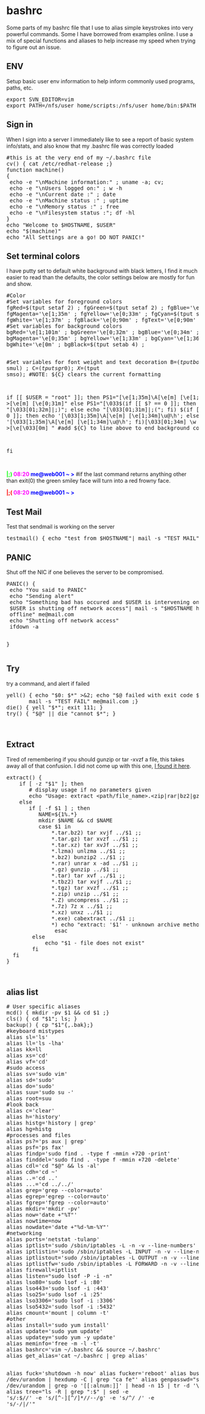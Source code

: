 
<h1>bashrc</h1>

<p>Some parts of my bashrc file that I use to alias simple keystrokes into very powerful commands. Some I have borrowed from examples online. I use a mix of special functions and aliases to help increase my speed when trying to figure out an issue.</p>
<h2>ENV</h2>
<p>Setup basic user env information to help inform commonly used programs, paths, etc.</p>
<pre>export SVN_EDITOR=vim
export PATH=/nfs/user_home/scripts:/nfs/user_home/bin:$PATH</pre>
<h2>Sign in</h2>
<p>When I sign into a server I immediately like to see a report of basic system info/stats, and also know that my .bashrc file was correctly loaded</p>
<pre>#this is at the very end of my ~/.bashrc file
cv() { cat /etc/redhat-release ;}
function machine()
{
 echo -e "\nMachine information:" ; uname -a; cv;
 echo -e "\nUsers logged on:" ; w -h
 echo -e "\nCurrent date :" ; date
 echo -e "\nMachine status :" ; uptime
 echo -e "\nMemory status :" ; free
 echo -e "\nFilesystem status :"; df -hl
}
echo "Welcome to $HOSTNAME, $USER"
echo "$(machine)"
echo "All Settings are a go! DO NOT PANIC!"</pre>
<h2>Set terminal colors</h2>
<p>I have putty set to default white background with black letters, I find it much easier to read than the defaults, the color settings below are mostly for fun and show.</p>
<pre>#Color
#Set variables for foreground colors
fgRed=$(tput setaf 2) ; fgGreen=$(tput setaf 2) ; fgBlue='\e[0;34m' ;
fgMagenta='\e[1;35m' ; fgYellow='\e[0;33m' ; fgCyan=$(tput setaf 5) ;
fgWhite='\e[1;37m' ; fgBlack='\e[0;90m' ; fgText='\e[0;90m' ;
#Set variables for background colors
bgRed='\e[1;101m' ; bgGreen='\e[0;32m' ; bgBlue='\e[0;34m' ;
bgMagenta='\e[0;35m' ; bgYellow='\e[1;33m' ; bgCyan='\e[1;36m' ;
bgWhite='\e[0m' ; bgBlack=$(tput setab 4) ;

#Set variables for font weight and text decoration
B=$(tput bold) ; U=$(tput smul) ; C=$(tput sgr0) ; X=$(tput smso);
#NOTE: ${C} clears the current formatting

if [[ $USER = "root" ]]; then
   PS1="\[\e[1;35m\]\A\[\e[m\] \[\e[1;34m\]\u@\h &gt;\[\e[m\] \[\e[0;31m\]"
else
   PS1="\[\033\$(if [[ \$? == 0 ]]; then echo \"\[\033[01;32m\]|;)\"; else echo \"\[\033[01;31m\]|;(\"; fi) $(if [[ ${EUID} == 0 ]]; then echo '\[\033[1;35m\]\A\[\e[m\] \[\e[1;34m\]\u@\h'; else echo '\[\033[1;35m\]\A\[\e[m\] \[\e[1;34m\]\u@\h'; fi)\[\033[01;34m\] \w &gt;\[\e[\033[0m\] "
   #add ${C} to line above to end background color

fi

</pre>
<p><strong><span style="color:#00ff00;">|;)</span> <span style="color:#ff00ff;">08:20</span> <span style="color:#0000ff;">me@web001 ~ &gt;</span></strong> #if the last command returns anything other than exit(0) the green smiley face will turn into a red frowny face.</p>
<p><strong><span style="color:#ff0000;">|;(</span> <span style="color:#ff00ff;">08:20</span> <span style="color:#0000ff;">me@web001 ~ &gt;</span></strong></p>
<h2>Test Mail</h2>
<p>Test that sendmail is working on the server</p>
<pre>testmail() { echo "test from $HOSTNAME"| mail -s "TEST MAIL"  me@mail.com ;}</pre>
<h2>PANIC</h2>
<p>Shut off the NIC if one believes the server to be compromised.</p>
<pre>PANIC() {
 echo "You said to PANIC"
 echo "Sending alert"
 echo "Something bad has occured and $USER is intervening on $HOSTNAME \n \ 
 $USER is shutting off network access"| mail -s "$HOSTNAME has been taken \ 
 offline" me@mail.com
 echo "Shutting off network access"
 ifdown -a

}</pre>
<h2>Try</h2>
<p>try a command, and alert if failed</p>
<pre>yell() { echo "$0: $*" &gt;&amp;2; echo "$@ failed with exit code $?"| \ 
       mail -s "TEST FAIL" me@mail.com ;}
die() { yell "$*"; exit 111; }
try() { "$@" || die "cannot $*"; }</pre>
<p>&nbsp;</p>
<h2>Extract</h2>
<p>Tired of remembering if you should gunzip or tar -xvzf a file, this takes away all of that confusion. I did not come up with this one, <a href="http://www.tldp.org/LDP/abs/html/sample-bashrc.html">I found it here</a>.</p>
<pre>extract() {
    if [ -z "$1" ]; then
       # display usage if no parameters given
       echo "Usage: extract &lt;path/file_name&gt;.&lt;zip|rar|bz2|gz|tar|tbz2|tgz|Z|7z|xz|ex|tar.bz2|tar.gz|tar.xz&gt;"
    else
       if [ -f $1 ] ; then
          NAME=${1%.*}
          mkdir $NAME &amp;&amp; cd $NAME
          case $1 in
              *.tar.bz2) tar xvjf ../$1 ;;
              *.tar.gz) tar xvzf ../$1 ;;
              *.tar.xz) tar xvJf ../$1 ;;
              *.lzma) unlzma ../$1 ;;
              *.bz2) bunzip2 ../$1 ;;
              *.rar) unrar x -ad ../$1 ;;
              *.gz) gunzip ../$1 ;;
              *.tar) tar xvf ../$1 ;;
              *.tbz2) tar xvjf ../$1 ;;
              *.tgz) tar xvzf ../$1 ;;
              *.zip) unzip ../$1 ;;
              *.Z) uncompress ../$1 ;;
              *.7z) 7z x ../$1 ;;
              *.xz) unxz ../$1 ;;
              *.exe) cabextract ../$1 ;;
              *) echo "extract: '$1' - unknown archive method" ;;
               esac
        else
            echo "$1 - file does not exist"
        fi
  fi
}</pre>
<p>&nbsp;</p>
<h2>alias list</h2>
<pre># User specific aliases
mcd() { mkdir -pv $1 &amp;&amp; cd $1 ;}
cls() { cd "$1"; ls; }
backup() { cp "$1"{,.bak};}
#keyboard mistypes
alias sl='ls'
alias ll='ls -lha'
alias kk=ll
alias xs='cd'
alias vf='cd'
#sudo access
alias sv='sudo vim'
alias sd='sudo'
alias do='sudo'
alias suu='sudo su -'
alias root=suu
#look back
alias c='clear'
alias h='history'
alias histg='history | grep'
alias hg=histg
#processes and files
alias ps?='ps aux | grep'
alias psf='ps fax'
alias findp='sudo find . -type f -mmin +720 -print'
alias finddel='sudo find . -type f -mmin +720 -delete'
alias cdl='cd "$@" &amp;&amp; ls -al'
alias cdh='cd ~'
alias ..='cd ..'
alias ...='cd ../../'
alias grep='grep --color=auto'
alias egrep='egrep --color=auto'
alias fgrep='fgrep --color=auto'
alias mkdir='mkdir -pv'
alias now='date +"%T"'
alias nowtime=now
alias nowdate='date +"%d-%m-%Y"'
#networking
alias ports='netstat -tulanp'
alias iptlist='sudo /sbin/iptables -L -n -v --line-numbers'
alias iptlistin='sudo /sbin/iptables -L INPUT -n -v --line-numbers'
alias iptlistout='sudo /sbin/iptables -L OUTPUT -n -v --line-numbers'
alias iptlistfw='sudo /sbin/iptables -L FORWARD -n -v --line-numbers'
alias firewall=iptlist
alias listen="sudo lsof -P -i -n"
alias lso80='sudo lsof -i :80'
alias lso443='sudo lsof -i :443'
alias lso25='sudo lsof -i :25'
alias lso3306='sudo lsof -i :3306'
alias lso5432='sudo lsof -i :5432'
alias cmount='mount | column -t'
#other
alias install='sudo yum install'
alias update='sudo yum update'
alias updatey='sudo yum -y update'
alias meminfo='free -m -l -t'
alias bashrc='vim ~/.bashrc &amp;&amp; source ~/.bashrc'
alias get_alias='cat ~/.bashrc | grep alias'

alias fuck='shutdown -h now'
alias fucker='reboot'
alias busy='cat /dev/urandom | hexdump -C | grep "ca fe"'
alias genpasswd="strings /dev/urandom | grep -o '[[:alnum:]]' | head -n 15 | tr -d '\n'; echo"
alias tree="ls -R | grep ":$" | sed -e 's/:$//' -e 's/[^-][^\/]*\//--/g' -e 's/^/ /' -e 's/-/|/'"</pre>
<p>&nbsp;</p>
<p>&nbsp;</p>

